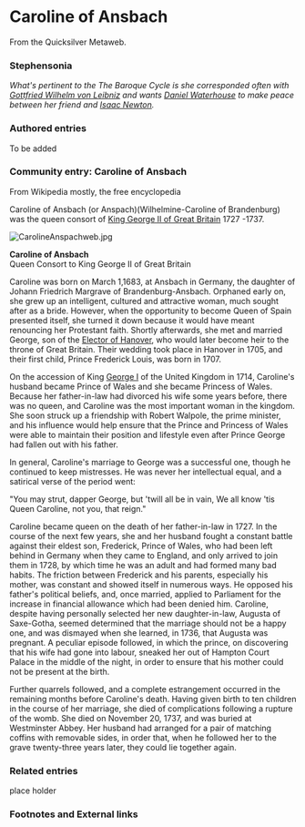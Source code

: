 
# Caroline of Ansbach

From the Quicksilver Metaweb.


### Stephensonia


*What's pertinent to the The Baroque Cycle is she corresponded often with [Gottfried Wilhelm von Leibniz](/gottfried-wilhelm-von-leibniz) and wants [Daniel Waterhouse](/daniel-waterhouse) to make peace between her friend and [Isaac Newton](/isaac-newton).*

### Authored entries


To be added

### Community entry: Caroline of Ansbach


From Wikipedia mostly, the free encyclopedia

Caroline of Ansbach (or Anspach)(Wilhelmine-Caroline of Brandenburg) was the queen consort of [King George II of Great Britain](/king-george-ii-of-great-britain) 1727 -1737.


![CarolineAnspachweb.jpg](/https://web.archive.org/web/20060725171601im_/http://www.metaweb.com/wiki/upload/f/f0/CarolineAnspachweb.jpg)
  
**Caroline of Ansbach**  
Queen Consort to King George II of Great Britain

Caroline was born on March 1,1683, at Ansbach in Germany, the daughter of Johann Friedrich Margrave of Brandenburg-Ansbach. Orphaned early on, she grew up an intelligent, cultured and attractive woman, much sought after as a bride. However, when the opportunity to become Queen of Spain presented itself, she turned it down because it would have meant renouncing her Protestant faith. Shortly afterwards, she met and married George, son of the [Elector of Hanover](/george-i-of-england), who would later become heir to the throne of Great Britain. Their wedding took place in Hanover in 1705, and their first child, Prince Frederick Louis, was born in 1707.

On the accession of King [George I](/george-i-of-england) of the United Kingdom in 1714, Caroline's husband became Prince of Wales and she became Princess of Wales. Because her father-in-law had divorced his wife some years before, there was no queen, and Caroline was the most important woman in the kingdom. She soon struck up a friendship with Robert Walpole, the prime minister, and his influence would help ensure that the Prince and Princess of Wales were able to maintain their position and lifestyle even after Prince George had fallen out with his father. 

In general, Caroline's marriage to George was a successful one, though he continued to keep mistresses. He was never her intellectual equal, and a satirical verse of the period went: 

"You may strut, dapper George, but 'twill all be in vain, 
We all know 'tis Queen Caroline, not you, that reign." 

Caroline became queen on the death of her father-in-law in 1727. In the course of the next few years, she and her husband fought a constant battle against their eldest son, Frederick, Prince of Wales, who had been left behind in Germany when they came to England, and only arrived to join them in 1728, by which time he was an adult and had formed many bad habits. The friction between Frederick and his parents, especially his mother, was constant and showed itself in numerous ways. He opposed his father's political beliefs, and, once married, applied to Parliament for the increase in financial allowance which had been denied him. Caroline, despite having personally selected her new daughter-in-law, Augusta of Saxe-Gotha, seemed determined that the marriage should not be a happy one, and was dismayed when she learned, in 1736, that Augusta was pregnant. A peculiar episode followed, in which the prince, on discovering that his wife had gone into labour, sneaked her out of Hampton Court Palace in the middle of the night, in order to ensure that his mother could not be present at the birth. 

Further quarrels followed, and a complete estrangement occurred in the remaining months before Caroline's death. Having given birth to ten children in the course of her marriage, she died of complications following a rupture of the womb. She died on November 20, 1737, and was buried at Westminster Abbey. Her husband had arranged for a pair of matching coffins with removable sides, in order that, when he followed her to the grave twenty-three years later, they could lie together again.

### Related entries


place holder

### Footnotes and External links
